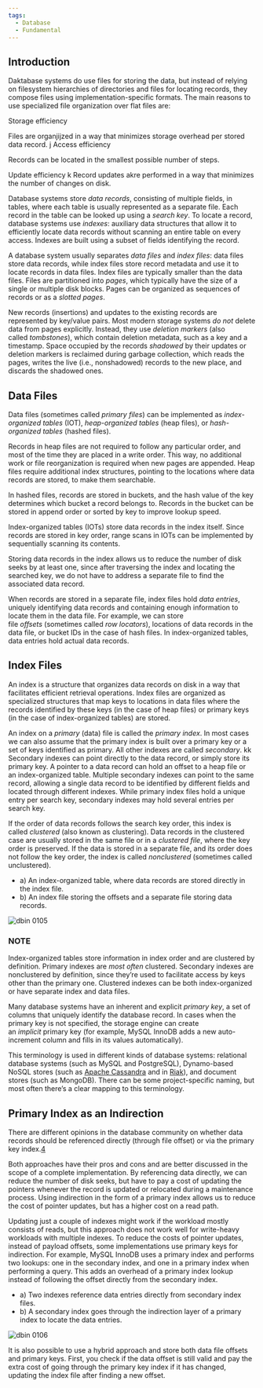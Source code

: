 ```yaml
---
tags:
  - Database
  - Fundamental
---
```


## Introduction
Daktabase systems do use files for storing the data, but instead of relying on filesystem hierarchies of directories and files for locating records, they compose files using implementation-specific formats. The main reasons to use specialized file organization over flat files are:

Storage efficiency

Files are organjijzed in a way that minimizes storage overhead per stored data record.
j
Access efficiency

Records can be located in the smallest possible number of steps.

Update efficiency
k
Record updates akre performed in a way that minimizes the number of changes on disk.

Database systems store _data records_, consisting of multiple fields, in tables, where each table is usually represented as a separate file. Each record in the table can be looked up using a _search key_. To locate a record, database systems use _indexes_: auxiliary data structures that allow it to efficiently locate data records without scanning an entire table on every access. Indexes are built using a subset of fields identifying the record.

A database system usually separates _data files_ and _index files_: data files store data records, while index files store record metadata and use it to locate records in data files. Index files are typically smaller than the data files. Files are partitioned into _pages_, which typically have the size of a single or multiple disk blocks. Pages can be organized as sequences of records or as a _slotted pages_.

New records (insertions) and updates to the existing records are represented by key/value pairs. Most modern storage systems _do not_ delete data from pages explicitly. Instead, they use _deletion markers_ (also called _tombstones_), which contain deletion metadata, such as a key and a timestamp. Space occupied by the records _shadowed_ by their updates or deletion markers is reclaimed during garbage collection, which reads the pages, writes the live (i.e., nonshadowed) records to the new place, and discards the shadowed ones.

## Data Files

Data files (sometimes called _primary files_) can be implemented as _index-organized tables_ (IOT), _heap-organized tables_ (heap files), or _hash-organized tables_ (hashed files).

Records in heap files are not required to follow any particular order, and most of the time they are placed in a write order. This way, no additional work or file reorganization is required when new pages are appended. Heap files require additional index structures, pointing to the locations where data records are stored, to make them searchable.

In hashed files, records are stored in buckets, and the hash value of the key determines which bucket a record belongs to. Records in the bucket can be stored in append order or sorted by key to improve lookup speed.

Index-organized tables (IOTs) store data records in the index itself. Since records are stored in key order, range scans in IOTs can be implemented by sequentially scanning its contents.

Storing data records in the index allows us to reduce the number of disk seeks by at least one, since after traversing the index and locating the searched key, we do not have to address a separate file to find the associated data record.

When records are stored in a separate file, index files hold _data entries_, uniquely identifying data records and containing enough information to locate them in the data file. For example, we can store file _offsets_ (sometimes called _row locators_), locations of data records in the data file, or bucket IDs in the case of hash files. In index-organized tables, data entries hold actual data records.

## Index Files

An index is a structure that organizes data records on disk in a way that facilitates efficient retrieval operations. Index files are organized as specialized structures that map keys to locations in data files where the records identified by these keys (in the case of heap files) or primary keys (in the case of index-organized tables) are stored.

An index on a _primary_ (data) file is called the _primary index_. In most cases we can also assume that the primary index is built over a primary key or a set of keys identified as primary. All other indexes are called _secondary_.
kk
Secondary indexes can point directly to the data record, or simply store its primary key. A pointer to a data record can hold an offset to a heap file or an index-organized table. Multiple secondary indexes can point to the same record, allowing a single data record to be identified by different fields and located through different indexes. While primary index files hold a unique entry per search key, secondary indexes may hold several entries per search key.

If the order of data records follows the search key order, this index is called _clustered_ (also known as clustering). Data records in the clustered case are usually stored in the same file or in a _clustered file_, where the key order is preserved. If the data is stored in a separate file, and its order does not follow the key order, the index is called _nonclustered_ (sometimes called unclustered).

- a) An index-organized table, where data records are stored directly in the index file.
- b) An index file storing the offsets and a separate file storing data records.

![dbin 0105](https://learning.oreilly.com/api/v2/epubs/urn:orm:book:9781492040330/files/assets/dbin_0105.png)

### NOTE
Index-organized tables store information in index order and are clustered by definition. Primary indexes are _most often_ clustered. Secondary indexes are nonclustered by definition, since they’re used to facilitate access by keys other than the primary one. Clustered indexes can be both index-organized or have separate index and data files.

Many database systems have an inherent and explicit _primary key_, a set of columns that uniquely identify the database record. In cases when the primary key is not specified, the storage engine can create an _implicit_ primary key (for example, MySQL InnoDB adds a new auto-increment column and fills in its values automatically).

This terminology is used in different kinds of database systems: relational database systems (such as MySQL and PostgreSQL), Dynamo-based NoSQL stores (such as [Apache Cassandra](https://databass.dev/links/119) and in [Riak](https://databass.dev/links/120)), and document stores (such as MongoDB). There can be some project-specific naming, but most often there’s a clear mapping to this terminology.

## Primary Index as an Indirection

There are different opinions in the database community on whether data records should be referenced directly (through file offset) or via the primary key index.[4](https://learning.oreilly.com/library/view/database-internals/9781492040330/ch01.html#idm46466889581384)

Both approaches have their pros and cons and are better discussed in the scope of a complete implementation. By referencing data directly, we can reduce the number of disk seeks, but have to pay a cost of updating the pointers whenever the record is updated or relocated during a maintenance process. Using indirection in the form of a primary index allows us to reduce the cost of pointer updates, but has a higher cost on a read path.

Updating just a couple of indexes might work if the workload mostly consists of reads, but this approach does not work well for write-heavy workloads with multiple indexes. To reduce the costs of pointer updates, instead of payload offsets, some implementations use primary keys for indirection. For example, MySQL InnoDB uses a primary index and performs two lookups: one in the secondary index, and one in a primary index when performing a query. This adds an overhead of a primary index lookup instead of following the offset directly from the secondary index.

- a) Two indexes reference data entries directly from secondary index files.
- b) A secondary index goes through the indirection layer of a primary index to locate the data entries.

![dbin 0106](https://learning.oreilly.com/api/v2/epubs/urn:orm:book:9781492040330/files/assets/dbin_0106.png)

It is also possible to use a hybrid approach and store both data file offsets and primary keys. First, you check if the data offset is still valid and pay the extra cost of going through the primary key index if it has changed, updating the index file after finding a new offset.